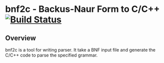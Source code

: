 bnf2c - Backus-Naur Form to C/C++ [![Build Status](https://travis-ci.org/jaydee-io/bnf2c.svg?branch=master)](https://travis-ci.org/jaydee-io/bnf2c)
=================================

Overview
--------
bnf2c is a tool for writing parser.
It take a BNF input file and generate the C/C++ code to parse the specified grammar.

